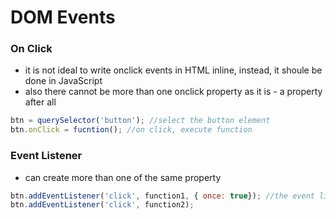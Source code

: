 # DOM Events

### On Click

- it is not ideal to write onclick events in HTML inline, instead, it shoule be done in JavaScript
- also there cannot be more than one onclick property as it is - a property after all

```javascript
btn = querySelector('button'); //select the button element
btn.onClick = fucntion(); //on click, execute function
```

### Event Listener

- can create more than one of the same property

```javascript 
btn.addEventListener('click', function1, { once: true}); //the event listener is only once
btn.addEventListener('click', function2);
```

